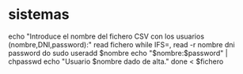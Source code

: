 # sistemas
echo "Introduce el nombre del fichero CSV con los usuarios (nombre,DNI,password):"
    read fichero
    while IFS=, read -r nombre dni password
    do
        sudo useradd $nombre
        echo "$nombre:$password" | chpasswd
        echo "Usuario $nombre dado de alta."
    done < $fichero
